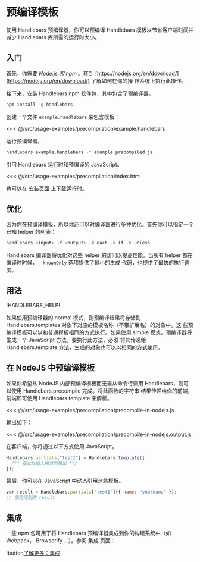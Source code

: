 # 预编译模板

使用 Handlebars 预编译器，你可以预编译 Handlebars 模板以节省客户端时间并减少 Handlebars 库所需的运行时大小。

## 入门

首先，你需要 _Node.js 和 npm_ 。转到 [https://nodejs.org/en/download/](https://nodejs.org/en/download/) 了解如何在你的操
作系统上执行此操作。

接下来，安装 Handlebars npm 软件包，其中包含了预编译器。

```bash
npm install -g handlebars
```

创建一个文件 `example.handlebars` 来包含模板：

<<< @/src/usage-examples/precompilation/example.handlebars

运行预编译器。

```bash
handlebars example.handlebars -f example.precompiled.js
```

引用 Handlebars 运行时和预编译的 JavaScript。

<<< @/src/usage-examples/precompilation/index.html

也可以在 [安装页面](index.md#downloading-handlebars) 上下载运行时。

## 优化

因为你在预编译模板，所以你还可以对编译器进行多种优化。首先你可以指定一个已知 helper 的列表：

```bash
handlebars <input> -f <output> -k each -k if -k unless
```

Handlebars 编译器将优化对这些 helper 的访问以提高性能。当所有 helper 都在编译时时候，`--knownOnly` 选项提供了最小的生成
代码，也提供了最快的执行速度。

## 用法

!HANDLEBARS_HELP!

如果使用预编译器的 normal 模式，则预编译结果将存储到 Handlebars.templates 对象下对应的模板名称（不带扩展名）的对象中。这
些预编译模板可以以和普通模板相同的方式执行。如果使用 simple 模式，预编译器将生成一个 JavaScript 方法。要执行此方法，必须
将其传递给 Handlebars.template 方法，生成的对象也可以以相同的方式使用。

## 在 NodeJS 中预编译模板

如果你希望从 NodeJS 内部预编译模板而无需从命令行调用 Handlebars，则可以使用 Handlebars.precompile 完成。将此函数的字符串
结果传递给你的前端，前端即可使用 Handlebars.template 来解析。

<<< @/src/usage-examples/precompilation/precompile-in-nodejs.js

输出如下：

<<< @/src/usage-examples/precompilation/precompile-in-nodejs.output.js

在客户端，你将通过以下方式使用 JavaScript。

```js
Handlebars.partials["test1"] = Handlebars.template({
  /** 在此处插入编译的输出 **/
});
```

最后，你可以在 JavaScript 中动态引用这些模板。

```js
var result = Handlebars.partials["test1"]({ name: "yourname" });
// 使用得到的 result
```

## 集成

一些 npm 包可用于将 Handlebars 预编译器集成到你的构建系统中（如 Webpack， Browserify ...）。参阅 集成 页面：

!button[了解更多：集成](integrations.md)
